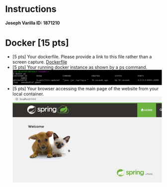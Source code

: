 # Instructions
**Joseph Varilla ID: 1871210**

# Docker [15 pts]
- [5 pts] Your dockerfile. Please provide a link to this file rather than a screen capture.
[Dockerfile](https://github.com/jvarilla/jvarilla-spring-pet-clinic-hw8/blob/master/Dockerfile)
- [5 pts] Your running docker instance as shown by a ps command.
![Screen Capture #1: Docker Processes List ](hw8-screen-captures/docker-ps.JPG)
- [5 pts] Your browser accessing the main page of the website from your local container.
![Screen Capture #2: Spring Pet Clinic Port Forwarded. ](hw8-screen-captures/docker-port-forwarded.JPG)